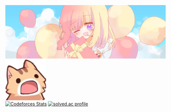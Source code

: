 ![wallpaper](hanbyeol_birthday.jpeg)
![cat](codeforces_cat.webp)<br>
[![Codeforces Stats](https://codeforces-readme-stats.vercel.app/api/card?username=honopy0930)](https://codeforces.com/profile/honopy0930)
[![solved.ac profile](http://mazassumnida.wtf/api/v2/generate_badge?boj=honopy0930)](https://solved.ac/honopy0930)
